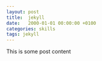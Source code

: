 ```yaml
---
layout: post
title:  jekyll
date:   2000-01-01 00:00:00 +0100
categories: skills
tags: jekyll
---
```


This is some post content
